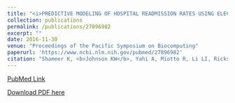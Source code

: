 ```yaml
---
title: "<i>PREDICTIVE MODELING OF HOSPITAL READMISSION RATES USING ELECTRONIC MEDICAL RECORD-WIDE MACHINE LEARNING: A CASE-STUDY USING MOUNT SINAI HEART FAILURE COHORT</i>"
collection: publications
permalink: /publications/27896982
excerpt: "" 
date: 2016-11-30
venue: "Proceedings of the Pacific Symposium on Biocomputing"
paperurl: 'https://www.ncbi.nlm.nih.gov/pubmed/27896982'
citation: "Shameer K, <b>Johnson KW</b>, Yahi A, Miotto R, Li LI, Ricks D, Jebakaran J, Kovatch P, Sengupta PP, Gelijns S, Moskovitz A, Darrow B, David DL, Kasarskis A, Tatonetti NP, Pinney S, Dudley JT. Pac Symp Biocomput. 2017;22:276-287. doi: 10.1142/9789813207813_0027. PubMed ID: 27896982"
---
```


[PubMed Link](https://www.ncbi.nlm.nih.gov/pubmed/27896982)

[Download PDF here](https://kippjohnson.com/files/27896982.pdf)

<script type='text/javascript' src='https://d1bxh8uas1mnw7.cloudfront.net/assets/embed.js'></script>
<div class='altmetric-embed' data-badge-type="medium-donut" data-pmid="27896982" data-hide-no-mentions="true" data-hide-less-than="1" class="altmetric-embed"></div>
